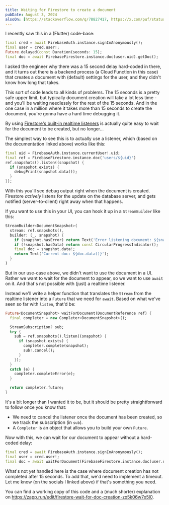 ```yaml
---
title: Waiting for Firestore to create a document
pubDate: August 3, 2024
alsoOn: [https://stackoverflow.com/q/78827417, https://x.com/puf/status/1819738765465887002, https://www.threads.net/@frankpuf/post/C-NfevfpZPG, https://c.im/@puf/112898534531034359]
---
```


I recently saw this in a (Flutter) code-base:
```dart
final cred = await FirebaseAuth.instance.signInAnonymously();
final user = cred.user!;
Future.delayed(const Duration(seconds: 15);
final doc = await FirebaseFirestore.instance.doc(user.uid).getDoc();
```

I asked the engineer why there was a 15 second delay hard-coded in there, and it turns out there is a backend process (a Cloud Function in this case) that creates a document with (default) settings for the user, and they didn't know how long that takes.

This sort of code leads to all kinds of problems. The 15 seconds is a pretty safe upper limit, but typically document creation will take a lot less time - and you'll be waiting needlessly for the rest of the 15 seconds. And in the one case in a million where it takes more than 15 seconds to create the document, you're gonna have a hard time debugging it.

By using [Firestore's built-in realtime listeners](https://firebase.google.com/docs/firestore/query-data/listen) is actually quite easy to wait for the document to be created, but no longer...

The simplest way to see this is to actually use a listener, which (based on the documentation linked above) works like this:

```dart
final uid = FirebaseAuth.instance.currentUser!.uid;
final ref = FirebaseFirestore.instance.doc('users/${uid}')
ref.snapshots().listen((snapshot) {
  if (snapshot.exists) {
    debugPrint(snapshot.data());
  }
});
```

With this you'll see debug output right when the document is created. Firestore *actively* listens for the update on the database server, and gets notified (server-to-client) right away when that happens.

If you want to use this in your UI, you can hook it up in a `StreamBuilder` like this:

```dart
StreamBuilder<DocumentSnapshot>(
  stream: ref.snapshots(),
  builder: (_, snapshot) {
    if (snapshot.hasError) return Text('Error listening document: ${snapshot.error}');
    if (!snapshot.hasData) return const CircularProgressIndicator();
    final doc = snapshot.data!;
    return Text('Current doc: ${doc.data()}');
  }
)
```

But in our use-case above, we didn't want to use the document in a UI. Rather we want to wait for the document to appear, so we want to use `await` on it. And that's not possible with (just) a realtime listener.

Instead we'll write a helper function that translates the `Stream` from the realtime listener into a `Future` that we need for `await`. Based on what we've seen so far with `listen`, that'd be:
  ```dart
  Future<DocumentSnapshot> waitForDocument(DocumentReference ref) {
    final completer = new Completer<DocumentSnapshot>();

    StreamSubscription? sub;
    try {
      sub = ref.snapshots().listen((snapshot) {
        if (snapshot.exists) {
          completer.complete(snapshot);
          sub!.cancel();
        }
      });
    }
    catch (e) {
      completer.completeError(e);
    }

    return completer.future;
  }
  ```

It's a bit longer than I wanted it to be, but it should be pretty straightforward to follow once you know that:

 *  We need to cancel the listener once the document has been created, so we track the subscription (in `sub`).
 * A `Completer` is an object that allows you to build your own `Future`.

Now with this, we can wait for our document to appear without a hard-coded delay:
```dart
final cred = await FirebaseAuth.instance.signInAnonymously();
final user = cred.user!;
final doc = await waitForDocument(FirebaseFirestore.instance.doc(user.uid));
```

What's not yet handled here is the case where document creation has not completed after 15 seconds. To add that, we'd need to implement a timeout. Let me know (on the socials I linked above) if that's something you need.

You can find a working copy of this code and a (much shorter) explanation on https://zapp.run/edit/firestore-wait-for-doc-creation-zx5k06w7x5l0.